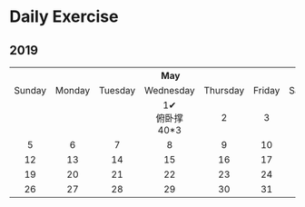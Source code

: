 # Daily Exercise

## 2019
<table>
    <tr>
        <th colspan="7">May</th>
    </tr>
    <tr>
        <td>Sunday</td> 
        <td>Monday</td>
        <td>Tuesday</td> 
        <td>Wednesday</td> 
        <td>Thursday</td> 
        <td>Friday</td> 
        <td>Saturday</td> 
   </tr>
  <tr align="center">
        <td></td> 
        <td></td>
        <td></td> 
        <td>1✔<br>俯卧撑40*3</td> 
        <td>2</td> 
        <td>3</td> 
        <td>4</td> 
   </tr>
  <tr align="center">
        <td>5</td> 
        <td>6</td>
        <td>7</td> 
        <td>8</td> 
        <td>9</td> 
        <td>10</td> 
        <td>11</td> 
   </tr>
  <tr align="center">
        <td>12</td> 
        <td>13</td>
        <td>14</td> 
        <td>15</td> 
        <td>16</td> 
        <td>17</td> 
        <td>18</td> 
   </tr>
  <tr align="center">
        <td>19</td> 
        <td>20</td>
        <td>21</td> 
        <td>22</td> 
        <td>23</td> 
        <td>24</td> 
        <td>25</td> 
   </tr>
  <tr align="center">
        <td>26</td> 
        <td>27</td>
        <td>28</td> 
        <td>29</td> 
        <td>30</td> 
        <td>31</td> 
        <td></td> 
   </tr>
</table>